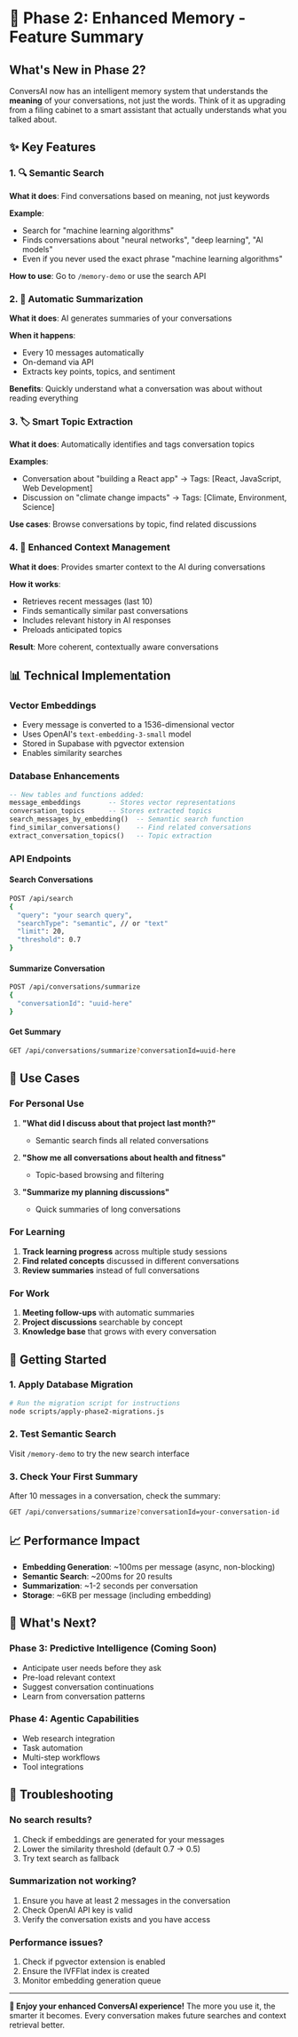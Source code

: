 # 🚀 Phase 2: Enhanced Memory - Feature Summary

## What's New in Phase 2?

ConversAI now has an intelligent memory system that understands the **meaning** of your conversations, not just the words. Think of it as upgrading from a filing cabinet to a smart assistant that actually understands what you talked about.

## ✨ Key Features

### 1. 🔍 Semantic Search
**What it does**: Find conversations based on meaning, not just keywords

**Example**: 
- Search for "machine learning algorithms"
- Finds conversations about "neural networks", "deep learning", "AI models"
- Even if you never used the exact phrase "machine learning algorithms"

**How to use**: Go to `/memory-demo` or use the search API

### 2. 📝 Automatic Summarization
**What it does**: AI generates summaries of your conversations

**When it happens**: 
- Every 10 messages automatically
- On-demand via API
- Extracts key points, topics, and sentiment

**Benefits**: Quickly understand what a conversation was about without reading everything

### 3. 🏷️ Smart Topic Extraction
**What it does**: Automatically identifies and tags conversation topics

**Examples**:
- Conversation about "building a React app" → Tags: [React, JavaScript, Web Development]
- Discussion on "climate change impacts" → Tags: [Climate, Environment, Science]

**Use cases**: Browse conversations by topic, find related discussions

### 4. 🧠 Enhanced Context Management
**What it does**: Provides smarter context to the AI during conversations

**How it works**:
- Retrieves recent messages (last 10)
- Finds semantically similar past conversations
- Includes relevant history in AI responses
- Preloads anticipated topics

**Result**: More coherent, contextually aware conversations

## 📊 Technical Implementation

### Vector Embeddings
- Every message is converted to a 1536-dimensional vector
- Uses OpenAI's `text-embedding-3-small` model
- Stored in Supabase with pgvector extension
- Enables similarity searches

### Database Enhancements
```sql
-- New tables and functions added:
message_embeddings       -- Stores vector representations
conversation_topics      -- Stores extracted topics
search_messages_by_embedding()  -- Semantic search function
find_similar_conversations()    -- Find related conversations
extract_conversation_topics()   -- Topic extraction
```

### API Endpoints

#### Search Conversations
```bash
POST /api/search
{
  "query": "your search query",
  "searchType": "semantic", // or "text"
  "limit": 20,
  "threshold": 0.7
}
```

#### Summarize Conversation
```bash
POST /api/conversations/summarize
{
  "conversationId": "uuid-here"
}
```

#### Get Summary
```bash
GET /api/conversations/summarize?conversationId=uuid-here
```

## 🎯 Use Cases

### For Personal Use
1. **"What did I discuss about that project last month?"**
   - Semantic search finds all related conversations
   
2. **"Show me all conversations about health and fitness"**
   - Topic-based browsing and filtering

3. **"Summarize my planning discussions"**
   - Quick summaries of long conversations

### For Learning
1. **Track learning progress** across multiple study sessions
2. **Find related concepts** discussed in different conversations
3. **Review summaries** instead of full conversations

### For Work
1. **Meeting follow-ups** with automatic summaries
2. **Project discussions** searchable by concept
3. **Knowledge base** that grows with every conversation

## 🚦 Getting Started

### 1. Apply Database Migration
```bash
# Run the migration script for instructions
node scripts/apply-phase2-migrations.js
```

### 2. Test Semantic Search
Visit `/memory-demo` to try the new search interface

### 3. Check Your First Summary
After 10 messages in a conversation, check the summary:
```bash
GET /api/conversations/summarize?conversationId=your-conversation-id
```

## 📈 Performance Impact

- **Embedding Generation**: ~100ms per message (async, non-blocking)
- **Semantic Search**: ~200ms for 20 results
- **Summarization**: ~1-2 seconds per conversation
- **Storage**: ~6KB per message (including embedding)

## 🔮 What's Next?

### Phase 3: Predictive Intelligence (Coming Soon)
- Anticipate user needs before they ask
- Pre-load relevant context
- Suggest conversation continuations
- Learn from conversation patterns

### Phase 4: Agentic Capabilities
- Web research integration
- Task automation
- Multi-step workflows
- Tool integrations

## 🐛 Troubleshooting

### No search results?
1. Check if embeddings are generated for your messages
2. Lower the similarity threshold (default 0.7 → 0.5)
3. Try text search as fallback

### Summarization not working?
1. Ensure you have at least 2 messages in the conversation
2. Check OpenAI API key is valid
3. Verify the conversation exists and you have access

### Performance issues?
1. Check if pgvector extension is enabled
2. Ensure the IVFFlat index is created
3. Monitor embedding generation queue

---

**🎉 Enjoy your enhanced ConversAI experience!** The more you use it, the smarter it becomes. Every conversation makes future searches and context retrieval better.
